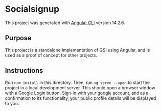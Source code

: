 # Socialsignup

This project was generated with [Angular CLI](https://github.com/angular/angular-cli) version 14.2.6.

## Purpose

This project is a standalone implementation of GSI using Angular, and is used as a proof of concept for other projects. 

## Instructions

Run `npm install` in this directory. Then, run `ng serve --open` to start the project in a local development server. This should open a browser window with a Google Login button. Sign-in with your google account, and as a confirmation to its functionality, your public profile details will be displayed to you.
